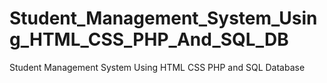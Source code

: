 # Student_Management_System_Using_HTML_CSS_PHP_And_SQL_DB
Student Management System Using HTML CSS PHP and SQL Database


